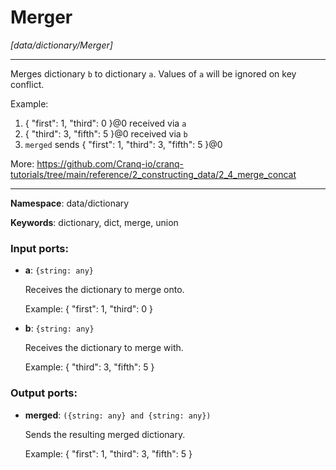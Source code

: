 # Merger

_[data/dictionary/Merger]_

---

Merges dictionary `b` to dictionary `a`. Values of `a` will be ignored on key conflict.

Example:
1. { "first": 1, "third": 0 }@0 received via `a`
2. { "third": 3, "fifth": 5 }@0 received via `b`
3. `merged` sends { "first": 1, "third": 3, "fifth": 5 }@0

More:
https://github.com/Cranq-io/cranq-tutorials/tree/main/reference/2_constructing_data/2_4_merge_concat

---

__Namespace__: data/dictionary

__Keywords__: dictionary, dict, merge, union

### Input ports:

* __a__: ` {string: any} `

    Receives the dictionary to merge onto.
    
    Example:
    { "first": 1, "third": 0 }


* __b__: ` {string: any} `

    Receives the dictionary to merge with.
    
    Example:
    { "third": 3, "fifth": 5 }

### Output ports:

* __merged__: ` ({string: any} and {string: any}) `

    Sends the resulting merged dictionary.
    
    Example:
    { "first": 1, "third": 3, "fifth": 5 }

